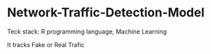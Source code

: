 # Network-Traffic-Detection-Model

Teck stack: R programming language, Machine Learning

It tracks Fake or Real Trafic 